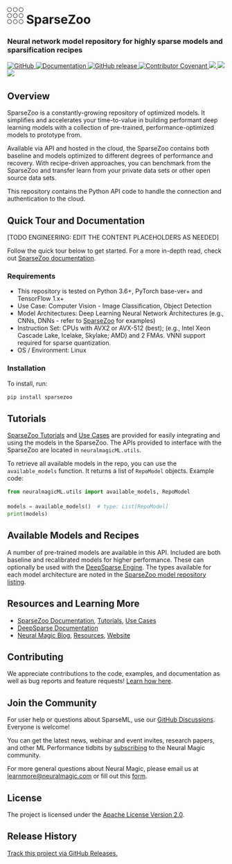 <!---
Copyright (c) 2021 - present / Neuralmagic, Inc. All Rights Reserved.

Licensed under the Apache License, Version 2.0 (the "License");
you may not use this file except in compliance with the License.
You may obtain a copy of the License at

    http://www.apache.org/licenses/LICENSE-2.0

Unless required by applicable law or agreed to in writing, software
distributed under the License is distributed on an "AS IS" BASIS,
WITHOUT WARRANTIES OR CONDITIONS OF ANY KIND, either express or implied.
See the License for the specific language governing permissions and
limitations under the License.
-->

# ![icon for SparseZoo](docs/icon-sparsezoo.png) SparseZoo

### Neural network model repository for highly sparse models and sparsification recipes

<p>
    <a href="https://github.com/neuralmagic/comingsoon/blob/master/LICENSE">
        <img alt="GitHub" src="https://img.shields.io/github/license/neuralmagic/comingsoon.svg?color=purple&style=for-the-badge" height=25>
    </a>
    <a href="https://docs.neuralmagic.com/sparsezoo/index.html">
        <img alt="Documentation" src="https://img.shields.io/website/http/neuralmagic.com/sparsezoo/index.html.svg?down_color=red&down_message=offline&up_message=online&style=for-the-badge" height=25>
    </a>
    <a href="https://github.com/neuralmagic/sparsezoo/releases">
        <img alt="GitHub release" src="https://img.shields.io/github/release/neuralmagic/sparsezoo.svg?style=for-the-badge" height=25>
    </a>
    <a href="https://github.com/neuralmagic.com/comingsoon/blob/master/CODE_OF_CONDUCT.md">
        <img alt="Contributor Covenant" src="https://img.shields.io/badge/Contributor%20Covenant-v2.0%20adopted-ff69b4.svg?color=yellow&style=for-the-badge" height=25>
    </a>
     <a href="https://www.youtube.com/channel/UCo8dO_WMGYbWCRnj_Dxr4EA">
        <img src="https://img.shields.io/badge/-YouTube-red?&style=for-the-badge&logo=youtube&logoColor=white" height=25>
    </a>
     <a href="https://medium.com/limitlessai">
        <img src="https://img.shields.io/badge/medium-%2312100E.svg?&style=for-the-badge&logo=medium&logoColor=white" height=25>
    </a>
    <a href="https://twitter.com/neuralmagic">
        <img src="https://img.shields.io/twitter/follow/neuralmagic?color=darkgreen&label=Follow&style=social" height=25>
    </a>
 </p>

## Overview

SparseZoo is a constantly-growing repository of optimized models. It simplifies and accelerates your time-to-value in building performant deep learning models with a collection of pre-trained, performance-optimized models to prototype from.

Available via API and hosted in the cloud, the SparseZoo contains both baseline and models optimized to different degrees of performance and recovery. With recipe-driven approaches, you can benchmark from the SparseZoo and transfer learn from your private data sets or other open source data sets.

This repository contains the Python API code to handle the connection and authentication to the cloud.

## Quick Tour and Documentation

[TODO ENGINEERING: EDIT THE CONTENT PLACEHOLDERS AS NEEDED]

Follow the quick tour below to get started.
For a more in-depth read, check out [SparseZoo documentation](https://docs.neuralmagic.com/sparsezoo/).

### Requirements

- This repository is tested on Python 3.6+, PyTorch base-ver+ and TensorFlow 1.x+
- Use Case: Computer Vision - Image Classification, Object Detection
- Model Architectures: Deep Learning Neural Network Architectures (e.g., CNNs, DNNs - refer to [SparseZoo](https://docs.neuralmagic.com/sparsezoo/) for examples)
- Instruction Set: CPUs with AVX2 or AVX-512 (best); (e.g., Intel Xeon Cascade Lake, Icelake, Skylake; AMD) and 2 FMAs. VNNI support required for sparse quantization.
- OS / Environment: Linux

### Installation

To install, run:

```bash
pip install sparsezoo
```

## Tutorials

[SparseZoo Tutorials](notebooks/) and [Use Cases](examples/) are provided for easily integrating and using the models in the SparseZoo. The APIs provided to interface with the SparseZoo are located in `neuralmagicML.utils`.

To retrieve all available models in the repo, you can use the `available_models` function. It returns a list of `RepoModel` objects.
Example code:

```python
from neuralmagicML.utils import available_models, RepoModel

models = available_models()  # type: List[RepoModel]
print(models)
```

## Available Models and Recipes

A number of pre-trained models are available in this API. Included are both baseline and recalibrated models for higher performance. These can optionally be used with the [DeepSparse Engine](https://github.com/neuralmagic/engine/). The types available for each model architecture are noted in the [SparseZoo model repository listing](docs/available-models.md).

## Resources and Learning More

- [SparseZoo Documentation](https://docs.neuralmagic.com/sparsezoo/), [Tutorials](notebooks/), [Use Cases](examples/)
- [DeepSparse Documentation](https://docs.neuralmagic.com/deepsparse/)
- [Neural Magic Blog](https://www.neuralmagic.com/blog/), [Resources](https://www.neuralmagic.com/resources/), [Website](https://www.neuralmagic.com/)

## Contributing

We appreciate contributions to the code, examples, and documentation as well as bug reports and feature requests! [Learn how here](CONTRIBUTING.md).

## Join the Community

For user help or questions about SparseML, use our [GitHub Discussions](https://www.github.com/neuralmagic/sparsezoo/discussions/). Everyone is welcome!

You can get the latest news, webinar and event invites, research papers, and other ML Performance tidbits by [subscribing](https://neuralmagic.com/subscribe/) to the Neural Magic community.

For more general questions about Neural Magic, please email us at [learnmore@neuralmagic.com](mailto:learnmore@neuralmagic.com) or fill out this [form](http://neuralmagic.com/contact/).

## License

The project is licensed under the [Apache License Version 2.0](LICENSE).

## Release History

[Track this project via GitHub Releases.](https://github.com/neuralmagic/sparsezoo/releases)
